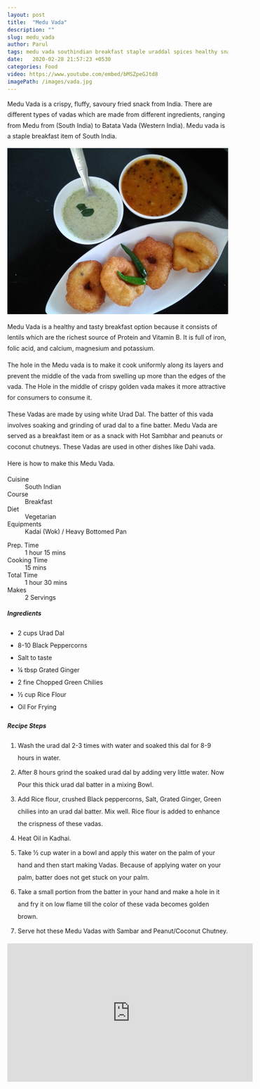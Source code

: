 ```yaml
---
layout: post
title:  "Medu Vada"
description: ""
slug: medu_vada
author: Parul
tags: medu vada southindian breakfast staple uraddal spices healthy snack idli sambhar chutney dosa crispy homemade foodyindianmom grated ginger blackpeppercons riceflour salt yummy tasty delicious staple breakfast foodie indianbreakfast southindiastreetfood tiffin lunchbox kidstiffin  eatrightindia healthyindia fitindia diet fitness indiatorismbreakfast 
date:   2020-02-28 21:57:23 +0530
categories: Food
video: https://www.youtube.com/embed/bMSZpeGJtd8
imagePath: /images/vada.jpg
---
```

<p class="text-justify" style="line-height: 175%;">
Medu Vada is a crispy, fluffy, savoury fried snack from India. There are different types of vadas which are made from different ingredients, ranging from Medu from (South India) to Batata Vada (Western India). Medu vada is a staple breakfast item of South India.
</p>

<div class="row">
    <div class="col-md-12"><img src="../images/vada.jpg" alt="" class="rounded img-fluid mb-2"></div>
</div>

<p class="text-justify" style="line-height: 175%;">
Medu Vada is a healthy and tasty breakfast option because it consists of lentils which are the richest source of Protein and Vitamin B. It is full of iron, folic acid, and calcium, magnesium and potassium.
</p>

<p class="text-justify" style="line-height: 175%;">
The hole in the Medu vada is to make it cook uniformly along its layers and prevent the middle of the vada from swelling up more than the edges of the vada. The Hole in the middle of crispy golden vada makes it more attractive for consumers to consume it.
</p>

<p class="text-justify" style="line-height: 175%;">
These Vadas are made by using white Urad Dal. The batter of this vada involves soaking and grinding of urad dal to a fine batter. Medu Vada are served as a breakfast item or as a snack with Hot Sambhar and peanuts or coconut chutneys. These Vadas are used in other dishes like Dahi vada.
</p>

<p class="text-justify" style="line-height: 175%;">
Here is how to make this Medu Vada.
</p>

<div class="row">
    <div class="col-md-6">
        <dl class="row">
            <dt class="col-sm-4">Cuisine</dt><dd class="col-sm-7">South Indian</dd>
            <dt class="col-sm-4">Course</dt><dd class="col-sm-7">Breakfast</dd>
            <dt class="col-sm-4">Diet</dt><dd class="col-sm-7">Vegetarian</dd>
            <dt class="col-sm-4">Equipments</dt><dd class="col-sm-7">Kadai (Wok) / Heavy Bottomed Pan</dd>
        </dl>
    </div>
    <div class="col-md-6">
        <dl class="row">
            <dt class="col-sm-5">Prep. Time</dt><dd class="col-sm-7">1 hour 15 mins</dd>
            <dt class="col-sm-5">Cooking Time</dt><dd class="col-sm-7">15 mins</dd>
            <dt class="col-sm-5">Total Time</dt><dd class="col-sm-7">1 hour 30 mins</dd>
            <dt class="col-sm-5">Makes</dt><dd class="col-sm-7">2 Servings</dd>
        </dl>
    </div>
</div>

<section>
    <div class="recipe-section-divider"></div>
    <div class="row" id="ingredients">
        <div class="col-md-12"><h5 class="font-weight-bold">Ingredients</h5></div>
    </div>
    <div class="row">
        <div class="col-md-12">            
            <ul style="line-height: 200%">
                <li>2 cups Urad Dal</li>
                <li>8-10 Black Peppercorns</li>
                <li>Salt to taste</li>
                <li>¼ tbsp Grated Ginger</li>
                <li>2 fine Chopped Green Chilies</li>
                <li>½ cup Rice Flour</li>
                <li>Oil For Frying</li>
            </ul>
        </div>
    </div>
</section>
<div class="recipe-section-divider"></div>
<div class="row" id="recipe">
        <div class="col-md-12"><h5 class="font-weight-bold">Recipe Steps</h5></div>
    </div>
<div class="row">
    <div class="col-md-12">
        <ol class="text-justify" style="line-height: 200%">
            <li style="margin-bottom:5px;">Wash the urad dal 2-3 times with water and soaked this dal for 8-9 hours in water.</li>
            <li style="margin-bottom:5px;">After 8 hours grind the soaked urad dal by adding very little water. Now Pour this thick urad dal batter in a mixing Bowl.</li>
            <li style="margin-bottom:5px;">Add Rice flour, crushed Black peppercorns, Salt, Grated Ginger, Green chilies into an urad dal batter. Mix well. Rice flour is added to enhance the crispness of these vadas.</li>
            <li style="margin-bottom:5px;">Heat Oil in Kadhai.</li>
            <li style="margin-bottom:5px;">Take ½ cup water in a bowl and apply this water on the palm of your hand and then start making Vadas. Because of applying water on your palm, batter does not get stuck on your palm.</li>
            <li style="margin-bottom:5px;">Take a small portion from the batter in your hand and make a hole in it and fry it on low flame till the color of these vada becomes golden brown.</li>
            <li style="margin-bottom:5px;">Serve hot these Medu Vadas with Sambar and Peanut/Coconut Chutney.</li>
        </ol>
    </div>
</div>
<div class="row" id="video">
    <div class="col-md-12">
        <div class="embed-responsive embed-responsive-16by9">
            <iframe width="560" height="315" src="https://www.youtube.com/embed/bMSZpeGJtd8" frameborder="0" allow="accelerometer; autoplay; encrypted-media; gyroscope; picture-in-picture" allowfullscreen></iframe>
        </div>
    </div>
</div>
<br>
